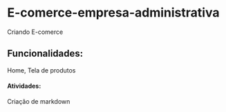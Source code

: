 # E-comerce-empresa-administrativa

Criando E-comerce

## Funcionalidades:

Home, Tela de produtos

#### Atividades:

Criação de markdown

